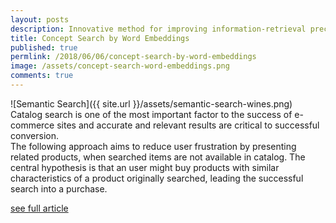 ```yaml
---
layout: posts
description: Innovative method for improving information-retrieval precision in e-commerce sites by presenting related products whenever searched items are not available in catalog.
title: Concept Search by Word Embeddings
published: true
permlink: /2018/06/06/concept-search-by-word-embeddings
image: /assets/concept-search-word-embeddings.png
comments: true
---
```

![Semantic Search]({{ site.url }}/assets/semantic-search-wines.png)
Catalog search is one of the most important factor to the success of e-commerce sites and accurate and relevant results are critical to successful conversion.  
The following approach aims to reduce user frustration by presenting related products, when searched items are not available in catalog. The central hypothesis is that an user might buy products with similar characteristics of a product originally searched, leading the successful search into a purchase.

[see full article](https://labs.hybris.com/2018/06/11/concept-search-by-word-embeddings/)

<!--
Search engines help to find relevant matches against a query according to various information-retrieval algorithms. Those systems find text occurrences, but regardless their effectiveness, they are unequivocally related to the terms provided by the catalog. Therefore, products cannot be retrieved by words that are not already present in the inventory.

Concept matching (a sub-domain of semantic search) refers to the quality of retrieved instances based on significance. The association of terms by an acceptable grade of relatedness, pivots around those key points:
1. Knowledge gathering. Where is it possible to identify semantic relations among words?
2. Concept extraction. How relations could be extracted and then predicted?

The elaboration applied to the data for obtaining our demanded features is called word embedding.

[Word embedding](https://en.wikipedia.org/wiki/Word_embedding) is a very popular term undoubtedly because of the contribution of the deep learning community. It is associate to the research of [distributional semantics](https://en.wikipedia.org/wiki/Distributional_semantics), the branch of studies for elaborating semantic similarities between words based on their distributional properties.
> "a word is characterized by the company it keeps".  cit *R. Firth*

Algorithms (like the well-known [skip-gram](https://en.wikipedia.org/wiki/N-gram#Skip-gram), [cbow](https://en.wikipedia.org/wiki/Bag-of-words_model#CBOW), [glove](https://www.aclweb.org/anthology/D14-1162)) are employed to train models for predict words as they sequentially appears in a given text corpora.  As result, the word embedding model converts a single word into a list of similarities, a vector. Analogous words are represented by similar vectors and [cosine similarity](https://en.wikipedia.org/wiki/Cosine_similarity) measures the cosine of the angle between word vectors, thus scoring the relatedness between two words.

## Concept Matching Algorithm

![Concept Search Diagram]({{ site.url }}/assets/semantic-search-word-embeddings.png)

In the example above the user submits the unknown search query _Chardonnay_ which has some similar terms retrieved in the word embeddings. Some of them might exist in catalog and they are returned to the user.

<small>
**algorithm** *retrieve_alternatives* **is**

<small>
&nbsp;&nbsp;**input**: unrecognized term *query*, word vectors *embeddings*

<small>
&nbsp;&nbsp;**output**: ordered list of products and ranking

<small>
&nbsp;&nbsp;*query_embeddings* ← get similarities of *query* from *embeddings*

<small>
&nbsp;&nbsp;*results* ← empty

<small>
&nbsp;&nbsp;**for each** *w* in *query_embeddings*:

<small>
&nbsp;&nbsp;&nbsp;&nbsp;*result* ←**search by** *w*

<small>
&nbsp;&nbsp;&nbsp;&nbsp;*result*.ranking ←result.ranking * w.score

<small>
&nbsp;&nbsp;&nbsp;&nbsp;**append** result to *results*

<small>
&nbsp;&nbsp;**return** *results* **sort by** ranking

## Topic-specific Embeddings

Word embeddings are obtained by elaborating a huge quantity of text, namely _corpus_ or _corpora_. There are available several large and structured set of texts for creating word embeddings: Google News corpus, Wikipedia, and so on, as well as word vectors already trained against those corpora.
Since the quality of word embeddings reflects the corpus from which it has been generated, I purposely created a topic-specific corpora specialized in food, by scanning more than **600** food blogs and collecting roughly **40 Mb** of prepared text. The amount of text is risible in comparison with Google News but nonetheless it is enough for the purposes of computing similarity in the small range of catalog queries. The preparation of corpora includes the remotion of everything but words, case conversion and sentence tokenization. I choose [fastText](https://fasttext.cc/) for elaborating text representations, it uses sub-word information to build vectors for unknown words and as the name might suggest, it is really fast.

This solution has been filed as _"System, computer-implemented method and computer program product for information retrieval"_ at the European patent office. It is applicable to many different domains, like in clothing, automobile, electronics retail, just by getting the proper specialized corpora from which word similarity can be inferred.
-->
